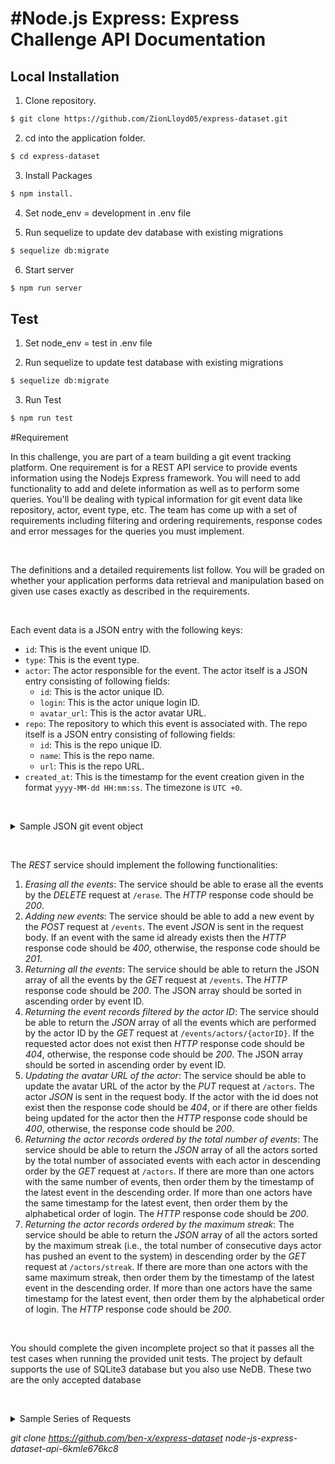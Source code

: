 # #Node.js Express: Express Challenge API Documentation

## Local Installation

1. Clone repository.

```bash
$ git clone https://github.com/ZionLloyd05/express-dataset.git
```

2. cd into the application folder.

```bash
$ cd express-dataset
```

3. Install Packages

```bash
$ npm install.
```

4. Set node_env = development in .env file

5. Run sequelize to update dev database with existing migrations

```bash
$ sequelize db:migrate
```

6. Start server

```bash
$ npm run server
```

## Test

1. Set node_env = test in .env file

2. Run sequelize to update test database with existing migrations

```bash
$ sequelize db:migrate
```

3. Run Test

```bash
$ npm run test
```

#Requirement
<br>

<p>In this challenge, you are part of a team building a git event tracking platform. One requirement is for a REST API service to provide events information using the Nodejs Express framework. You will need to add functionality to add and delete information as well as to perform some queries. You'll be dealing with typical information for git event data like repository, actor, event type, etc. The team has come up with a set of requirements including filtering and ordering requirements, response codes and error messages for the queries you must implement.</p>

<p>&nbsp;</p>

<p>The definitions and a detailed requirements list follow. You will be graded on whether your application performs data retrieval and manipulation based on given use cases exactly as described in the requirements.</p>

<p>&nbsp;</p>

<p>Each event data is a JSON entry with the following keys:</p>

<ul>
	<li>
<code>id</code>: This is the event unique ID.</li>
	<li>
<code>type</code>: This is the event type.</li>
	<li>
<code>actor</code>: The actor responsible for the event. The actor itself is a JSON entry consisting of following fields:
	<ul>
		<li>
<code>id</code>: This is the actor unique ID.</li>
		<li>
<code>login</code>: This is the actor unique login ID.</li>
		<li>
<code>avatar_url</code>: This is the actor avatar URL.</li>
	</ul>
	</li>
	<li>
<code>repo</code>: The repository to which this event is associated with. The repo itself is a JSON entry consisting of following fields:
	<ul>
		<li>
<code>id</code>: This is the repo unique ID.</li>
		<li>
<code>name</code>: This is the repo name.</li>
		<li>
<code>url</code>: This is the repo URL.</li>
	</ul>
	</li>
	<li>
<code>created_at</code>: This is the timestamp for the event creation given in the format <code>yyyy-MM-dd HH:mm:ss</code>. The timezone is <code>UTC +0</code>.</li>
</ul>

<p>&nbsp;</p>

<details><summary class="section-title">Sample JSON git event object</summary>

<div class="collapsable-details">
<pre>{
&nbsp; "id":4055191679,
&nbsp; "type":"PushEvent",
&nbsp; "actor":{
&nbsp; &nbsp; "id":2790311,
&nbsp; &nbsp; "login":"daniel33",
&nbsp; &nbsp; "avatar_url":"https://avatars.com/2790311"
&nbsp; },
&nbsp; "repo":{
&nbsp; &nbsp; "id":352806,
&nbsp; &nbsp; "name":"johnbolton/exercitationem",
&nbsp; &nbsp; "url":"https://github.com/johnbolton/exercitationem"
&nbsp; },
&nbsp; "created_at":"2015-10-03 06:13:31"
}</pre>
</div>
</details>

<p>&nbsp;</p>

<p>The <em>REST</em> service should implement the following functionalities:</p>

<ol>
	<li>
<em>Erasing all the events</em>: The service should be able to erase all the events by the <em>DELETE</em> request at <code>/erase</code>. The <em>HTTP</em> response code should be <em>200</em>.</li>
	<li>
<em>Adding new events</em>: The service should be able to add a new event by the <em>POST</em> request at <code>/events</code>. The event <em>JSON</em> is sent in the request body. If an event with the same id already exists then the <em>HTTP</em> response code should be <em>400</em>, otherwise, the response code should be <em>201</em>.</li>
	<li>
<em>Returning all the events</em>: The service should be able to return the JSON array of all the events by the <em>GET</em> request at <code>/events</code>. The <em>HTTP</em> response code should be <em>200</em>. The JSON array should be sorted in ascending order by event ID.</li>
	<li>
<em>Returning the event records filtered by the actor ID</em>: The service should be able to return the <em>JSON</em> array of all the events which are performed by the actor ID by the <em>GET</em> request at <code>/events/actors/{actorID}</code>. If the requested actor does not exist then <em>HTTP</em> response code should be <em>404</em>, otherwise, the response code should be <em>200</em>. The JSON array should be sorted in ascending order by event ID.</li>
	<li>
<em>Updating the avatar URL of the actor</em>: The service should be able to update the avatar URL of the actor by the <em>PUT</em> request at <code>/actors</code>. The actor <em>JSON</em> is sent in the request body. If the actor with the id does not exist then the response code should be <em>404</em>, or if there are other fields being updated for the actor then the <em>HTTP</em> response code should be <em>400</em>, otherwise, the response code should be <em>200</em>.</li>
	<li>
<em>Returning the actor records ordered by the total number of events</em>: The service should be able to return the <em>JSON</em> array of all the actors sorted by the total number of associated events with each actor in descending order by the <em>GET</em> request at <code>/actors</code>. If there are more than one actors with the same number of events, then order them by the timestamp of the latest event in the descending order. If more than one actors have the same timestamp for the latest event, then order them by the alphabetical order of login. The <em>HTTP</em> response code should be <em>200</em>.</li>
	<li>
<em>Returning the actor records ordered by the maximum streak</em>: The service should be able to return the <em>JSON</em> array of all the actors sorted by the maximum streak (i.e., the total number of consecutive days actor has pushed an event to the system) in descending order by the <em>GET</em> request at <code>/actors/streak</code>. If there are more than one actors with the same maximum streak, then order them by the timestamp of the latest event in the descending order. If more than one actors have the same timestamp for the latest event, then order them by the alphabetical order of login. The <em>HTTP</em> response code should be <em>200</em>.</li>
</ol>

<p>&nbsp;</p>

<p>You should complete the given incomplete project so that it passes all the test cases when running the provided unit tests. The project by default supports the use of SQLite3 database but you also use NeDB. These two are the only accepted database</p>

<p>&nbsp;</p>

<details><summary class="section-title">Sample Series of Requests</summary>

<div class="collapsable-details">
<p>Requests are received in the following order and are provided in the test file <em>http00.json</em>:</p>

<details><summary class="section-title">POST <code>/events</code></summary>

<div class="collapsable-details">
<p>Consider the following <em>POST</em> requests (these are performed in the ascending order of event id):</p>

<div class="json-object-array">
<ol>
	<li>
	<pre>{
&nbsp; "id":4055191679,
&nbsp; "type":"PushEvent",
&nbsp; "actor":{
&nbsp; &nbsp; "id":2790311,
&nbsp; &nbsp; "login":"daniel33",
&nbsp; &nbsp; "avatar_url":"https://avatars.com/2790311"
&nbsp; },
&nbsp; "repo":{
&nbsp; &nbsp; "id":352806,
&nbsp; &nbsp; "name":"johnbolton/exercitationem",
&nbsp; &nbsp; "url":"https://github.com/johnbolton/exercitationem"
&nbsp; },
&nbsp; "created_at":"2015-10-03 06:13:31"
}</pre>
	</li>
	<li>
	<pre>{
&nbsp; "id":2712153979,
&nbsp; "type":"PushEvent",
&nbsp; "actor":{
&nbsp; &nbsp; "id":2907782,
&nbsp; &nbsp; "login":"eric66",
&nbsp; &nbsp; "avatar_url":"https://avatars.com/2907782"
&nbsp; },
&nbsp; "repo":{
&nbsp; &nbsp; "id":426482,
&nbsp; &nbsp; "name":"pestrada/voluptatem",
&nbsp; &nbsp; "url":"https://github.com/pestrada/voluptatem"
&nbsp; },
&nbsp; "created_at":"2014-07-13 08:13:31"
}</pre>
	</li>
	<li>
	<pre>{
&nbsp; "id":4633249595,
&nbsp; "type":"PushEvent",
&nbsp; "actor":{
&nbsp; &nbsp; "id":4276597,
&nbsp; &nbsp; "login":"iholloway",
&nbsp; &nbsp; "avatar_url":"https://avatars.com/4276597"
&nbsp; },
&nbsp; "repo":{
&nbsp; &nbsp; "id":269910,
&nbsp; &nbsp; "name":"iholloway/aperiam-consectetur",
&nbsp; &nbsp; "url":"https://github.com/iholloway/aperiam-consectetur"
&nbsp; },
&nbsp; "created_at":"2016-04-18 00:13:31"
}</pre>
	</li>
	<li>
	<pre>{
&nbsp; "id":1514531484,
&nbsp; "type":"PushEvent",
&nbsp; "actor":{
&nbsp; &nbsp; "id":3698252,
&nbsp; &nbsp; "login":"daniel51",
&nbsp; &nbsp; "avatar_url":"https://avatars.com/3698252"
&nbsp; },
&nbsp; "repo":{
&nbsp; &nbsp; "id":451024,
&nbsp; &nbsp; "name":"daniel51/quo-tempore-dolor",
&nbsp; &nbsp; "url":"https://github.com/daniel51/quo-tempore-dolor"
&nbsp; },
&nbsp; "created_at":"2013-06-16 02:13:31"
}</pre>
	</li>
	<li>
	<pre>{
&nbsp; "id":1838493121,
&nbsp; "type":"PushEvent",
&nbsp; "actor":{
&nbsp; &nbsp; "id":4864659,
&nbsp; &nbsp; "login":"katrinaallen",
&nbsp; &nbsp; "avatar_url":"https://avatars.com/4864659"
&nbsp; },
&nbsp; "repo":{
&nbsp; &nbsp; "id":275832,
&nbsp; &nbsp; "name":"elizabethbailey/error-quod-a",
&nbsp; &nbsp; "url":"https://github.com/elizabethbailey/error-quod-a"
&nbsp; },
&nbsp; "created_at":"2013-09-28 01:13:31"
}</pre>
	</li>
	<li>
	<pre>{
&nbsp; "id":1979554031,
&nbsp; "type":"PushEvent",
&nbsp; "actor":{
&nbsp; &nbsp; "id":3648056,
&nbsp; &nbsp; "login":"ysims",
&nbsp; &nbsp; "avatar_url":"https://avatars.com/3648056"
&nbsp; },
&nbsp; "repo":{
&nbsp; &nbsp; "id":292520,
&nbsp; &nbsp; "name":"svazquez/dolores-quidem",
&nbsp; &nbsp; "url":"https://github.com/svazquez/dolores-quidem"
&nbsp; },
&nbsp; "created_at":"2013-11-11 17:13:31"
}</pre>
	</li>
	<li>
	<pre>{
&nbsp; "id":1536363444,
&nbsp; "type":"PushEvent",
&nbsp; "actor":{
&nbsp; &nbsp; "id":4949434,
&nbsp; &nbsp; "login":"millerlarry",
&nbsp; &nbsp; "avatar_url":"https://avatars.com/4949434"
&nbsp; },
&nbsp; "repo":{
&nbsp; &nbsp; "id":310964,
&nbsp; &nbsp; "name":"brownphilip/rerum-quidem",
&nbsp; &nbsp; "url":"https://github.com/brownphilip/rerum-quidem"
&nbsp; },
&nbsp; "created_at":"2013-06-23 08:13:31"
}</pre>
	</li>
	<li>
	<pre>{
&nbsp; "id":4501280090,
&nbsp; "type":"PushEvent",
&nbsp; "actor":{
&nbsp; &nbsp; "id":2917996,
&nbsp; &nbsp; "login":"oscarschmidt",
&nbsp; &nbsp; "avatar_url":"https://avatars.com/2917996"
&nbsp; },
&nbsp; "repo":{
&nbsp; &nbsp; "id":301227,
&nbsp; &nbsp; "name":"oscarschmidt/doloremque-expedita",
&nbsp; &nbsp; "url":"https://github.com/oscarschmidt/doloremque-expedita"
&nbsp; },
&nbsp; "created_at":"2016-03-05 10:13:31"
}</pre>
	</li>
	<li>
	<pre>{
&nbsp; "id":3822562012,
&nbsp; "type":"PushEvent",
&nbsp; "actor":{
&nbsp; &nbsp; "id":2222918,
&nbsp; &nbsp; "login":"xnguyen",
&nbsp; &nbsp; "avatar_url":"https://avatars.com/2222918"
&nbsp; },
&nbsp; "repo":{
&nbsp; &nbsp; "id":425512,
&nbsp; &nbsp; "name":"cohenjacqueline/quam-autem-suscipit",
&nbsp; &nbsp; "url":"https://github.com/cohenjacqueline/quam-autem-suscipit"
&nbsp; },
&nbsp; "created_at":"2015-07-15 15:13:31"
}</pre>
	</li>
	<li>
	<pre>{
&nbsp; "id":1319379787,
&nbsp; "type":"PushEvent",
&nbsp; "actor":{
&nbsp; &nbsp; "id":3466404,
&nbsp; &nbsp; "login":"khunt",
&nbsp; &nbsp; "avatar_url":"https://avatars.com/3466404"
&nbsp; },
&nbsp; "repo":{
&nbsp; &nbsp; "id":478747,
&nbsp; &nbsp; "name":"ngriffin/rerum-aliquam-cum",
&nbsp; &nbsp; "url":"https://github.com/ngriffin/rerum-aliquam-cum"
&nbsp; },
&nbsp; "created_at":"2013-04-17 04:13:31"
}</pre>
	</li>
</ol>
</div>
</div>
</details>

<details><summary class="section-title">GET <code>/events/actors/2222918</code></summary>

<div class="collapsable-details">
<p>The response of the <em>GET</em> request is the following <em>JSON</em> array with the <em>HTTP</em> response code <em>200</em>:</p>

<pre>[
&nbsp; {
&nbsp; &nbsp; "id":3822562012,
&nbsp; &nbsp; "type":"PushEvent",
&nbsp; &nbsp; "actor":{
&nbsp; &nbsp; &nbsp; "id":2222918,
&nbsp; &nbsp; &nbsp; "login":"xnguyen",
&nbsp; &nbsp; &nbsp; "avatar_url":"https://avatars.com/2222918"
&nbsp; &nbsp; },
&nbsp; &nbsp; "repo":{
&nbsp; &nbsp; &nbsp; "id":425512,
&nbsp; &nbsp; &nbsp; "name":"cohenjacqueline/quam-autem-suscipit",
&nbsp; &nbsp; &nbsp; "url":"https://github.com/cohenjacqueline/quam-autem-suscipit"
&nbsp; &nbsp; },
&nbsp; &nbsp; "created_at":"2015-07-15 15:13:31"
&nbsp; }
]</pre>
</div>
</details>

<details><summary class="section-title">GET <code>/actors/streak</code></summary>

<div class="collapsable-details">
<p>The response of the <em>GET</em> request is the following <em>JSON</em> array with the <em>HTTP</em> response code <em>200</em>:</p>

<pre>[
&nbsp; {
&nbsp; &nbsp; "id":4276597,
&nbsp; &nbsp; "login":"iholloway",
&nbsp; &nbsp; "avatar_url":"https://avatars.com/4276597"
&nbsp; },
&nbsp; {
&nbsp; &nbsp; "id":2917996,
&nbsp; &nbsp; "login":"oscarschmidt",
&nbsp; &nbsp; "avatar_url":"https://avatars.com/2917996"
&nbsp; },
&nbsp; {
&nbsp; &nbsp; "id":2790311,
&nbsp; &nbsp; "login":"daniel33",
&nbsp; &nbsp; "avatar_url":"https://avatars.com/2790311"
&nbsp; },
&nbsp; {
&nbsp; &nbsp; "id":2222918,
&nbsp; &nbsp; "login":"xnguyen",
&nbsp; &nbsp; "avatar_url":"https://avatars.com/2222918"
&nbsp; },
&nbsp; {
&nbsp; &nbsp; "id":2907782,
&nbsp; &nbsp; "login":"eric66",
&nbsp; &nbsp; "avatar_url":"https://avatars.com/2907782"
&nbsp; },
&nbsp; {
&nbsp; &nbsp; "id":3648056,
&nbsp; &nbsp; "login":"ysims",
&nbsp; &nbsp; "avatar_url":"https://avatars.com/3648056"
&nbsp; },
&nbsp; {
&nbsp; &nbsp; "id":4864659,
&nbsp; &nbsp; "login":"katrinaallen",
&nbsp; &nbsp; "avatar_url":"https://avatars.com/4864659"
&nbsp; },
&nbsp; {
&nbsp; &nbsp; "id":4949434,
&nbsp; &nbsp; "login":"millerlarry",
&nbsp; &nbsp; "avatar_url":"https://avatars.com/4949434"
&nbsp; },
&nbsp; {
&nbsp; &nbsp; "id":3698252,
&nbsp; &nbsp; "login":"daniel51",
&nbsp; &nbsp; "avatar_url":"https://avatars.com/3698252"
&nbsp; },
&nbsp; {
&nbsp; &nbsp; "id":3466404,
&nbsp; &nbsp; "login":"khunt",
&nbsp; &nbsp; "avatar_url":"https://avatars.com/3466404"
&nbsp; }
]</pre>
</div>
</details>

<details><summary class="section-title">PUT <code>/actors</code></summary>

<div class="collapsable-details">
<p>The request is sent with the following body. Response should be an empty body with a status code of <em>200</em></p>

<pre>{
&nbsp; "id":3648056,
&nbsp; "login":"ysims",
&nbsp; "avatar_url":"https://avatars.com/modified2"
}</pre>
</div>
</details>

<details><summary class="section-title">GET <code>/events</code></summary>

<div class="collapsable-details">
<p>The response of the <em>GET</em> request is the following <em>JSON</em> array with the <em>HTTP</em> response code <em>200</em>:</p>

<pre>[
&nbsp; {
&nbsp; &nbsp; "id":1319379787,
&nbsp; &nbsp; "type":"PushEvent",
&nbsp; &nbsp; "actor":{
&nbsp; &nbsp; &nbsp; "id":3466404,
&nbsp; &nbsp; &nbsp; "login":"khunt",
&nbsp; &nbsp; &nbsp; "avatar_url":"https://avatars.com/3466404"
&nbsp; &nbsp; },
&nbsp; &nbsp; "repo":{
&nbsp; &nbsp; &nbsp; "id":478747,
&nbsp; &nbsp; &nbsp; "name":"ngriffin/rerum-aliquam-cum",
&nbsp; &nbsp; &nbsp; "url":"https://github.com/ngriffin/rerum-aliquam-cum"
&nbsp; &nbsp; },
&nbsp; &nbsp; "created_at":"2013-04-17 04:13:31"
&nbsp; },
&nbsp; {
&nbsp; &nbsp; "id":1514531484,
&nbsp; &nbsp; "type":"PushEvent",
&nbsp; &nbsp; "actor":{
&nbsp; &nbsp; &nbsp; "id":3698252,
&nbsp; &nbsp; &nbsp; "login":"daniel51",
&nbsp; &nbsp; &nbsp; "avatar_url":"https://avatars.com/3698252"
&nbsp; &nbsp; },
&nbsp; &nbsp; "repo":{
&nbsp; &nbsp; &nbsp; "id":451024,
&nbsp; &nbsp; &nbsp; "name":"daniel51/quo-tempore-dolor",
&nbsp; &nbsp; &nbsp; "url":"https://github.com/daniel51/quo-tempore-dolor"
&nbsp; &nbsp; },
&nbsp; &nbsp; "created_at":"2013-06-16 02:13:31"
&nbsp; },
&nbsp; {
&nbsp; &nbsp; "id":1536363444,
&nbsp; &nbsp; "type":"PushEvent",
&nbsp; &nbsp; "actor":{
&nbsp; &nbsp; &nbsp; "id":4949434,
&nbsp; &nbsp; &nbsp; "login":"millerlarry",
&nbsp; &nbsp; &nbsp; "avatar_url":"https://avatars.com/4949434"
&nbsp; &nbsp; },
&nbsp; &nbsp; "repo":{
&nbsp; &nbsp; &nbsp; "id":310964,
&nbsp; &nbsp; &nbsp; "name":"brownphilip/rerum-quidem",
&nbsp; &nbsp; &nbsp; "url":"https://github.com/brownphilip/rerum-quidem"
&nbsp; &nbsp; },
&nbsp; &nbsp; "created_at":"2013-06-23 08:13:31"
&nbsp; },
&nbsp; {
&nbsp; &nbsp; "id":1838493121,
&nbsp; &nbsp; "type":"PushEvent",
&nbsp; &nbsp; "actor":{
&nbsp; &nbsp; &nbsp; "id":4864659,
&nbsp; &nbsp; &nbsp; "login":"katrinaallen",
&nbsp; &nbsp; &nbsp; "avatar_url":"https://avatars.com/4864659"
&nbsp; &nbsp; },
&nbsp; &nbsp; "repo":{
&nbsp; &nbsp; &nbsp; "id":275832,
&nbsp; &nbsp; &nbsp; "name":"elizabethbailey/error-quod-a",
&nbsp; &nbsp; &nbsp; "url":"https://github.com/elizabethbailey/error-quod-a"
&nbsp; &nbsp; },
&nbsp; &nbsp; "created_at":"2013-09-28 01:13:31"
&nbsp; },
&nbsp; {
&nbsp; &nbsp; "id":1979554031,
&nbsp; &nbsp; "type":"PushEvent",
&nbsp; &nbsp; "actor":{
&nbsp; &nbsp; &nbsp; "id":3648056,
&nbsp; &nbsp; &nbsp; "login":"ysims",
&nbsp; &nbsp; &nbsp; "avatar_url":"https://avatars.com/modified2"
&nbsp; &nbsp; },
&nbsp; &nbsp; "repo":{
&nbsp; &nbsp; &nbsp; "id":292520,
&nbsp; &nbsp; &nbsp; "name":"svazquez/dolores-quidem",
&nbsp; &nbsp; &nbsp; "url":"https://github.com/svazquez/dolores-quidem"
&nbsp; &nbsp; },
&nbsp; &nbsp; "created_at":"2013-11-11 17:13:31"
&nbsp; },
&nbsp; {
&nbsp; &nbsp; "id":2712153979,
&nbsp; &nbsp; "type":"PushEvent",
&nbsp; &nbsp; "actor":{
&nbsp; &nbsp; &nbsp; "id":2907782,
&nbsp; &nbsp; &nbsp; "login":"eric66",
&nbsp; &nbsp; &nbsp; "avatar_url":"https://avatars.com/2907782"
&nbsp; &nbsp; },
&nbsp; &nbsp; "repo":{
&nbsp; &nbsp; &nbsp; "id":426482,
&nbsp; &nbsp; &nbsp; "name":"pestrada/voluptatem",
&nbsp; &nbsp; &nbsp; "url":"https://github.com/pestrada/voluptatem"
&nbsp; &nbsp; },
&nbsp; &nbsp; "created_at":"2014-07-13 08:13:31"
&nbsp; },
&nbsp; {
&nbsp; &nbsp; "id":3822562012,
&nbsp; &nbsp; "type":"PushEvent",
&nbsp; &nbsp; "actor":{
&nbsp; &nbsp; &nbsp; "id":2222918,
&nbsp; &nbsp; &nbsp; "login":"xnguyen",
&nbsp; &nbsp; &nbsp; "avatar_url":"https://avatars.com/2222918"
&nbsp; &nbsp; },
&nbsp; &nbsp; "repo":{
&nbsp; &nbsp; &nbsp; "id":425512,
&nbsp; &nbsp; &nbsp; "name":"cohenjacqueline/quam-autem-suscipit",
&nbsp; &nbsp; &nbsp; "url":"https://github.com/cohenjacqueline/quam-autem-suscipit"
&nbsp; &nbsp; },
&nbsp; &nbsp; "created_at":"2015-07-15 15:13:31"
&nbsp; },
&nbsp; {
&nbsp; &nbsp; "id":4055191679,
&nbsp; &nbsp; "type":"PushEvent",
&nbsp; &nbsp; "actor":{
&nbsp; &nbsp; &nbsp; "id":2790311,
&nbsp; &nbsp; &nbsp; "login":"daniel33",
&nbsp; &nbsp; &nbsp; "avatar_url":"https://avatars.com/2790311"
&nbsp; &nbsp; },
&nbsp; &nbsp; "repo":{
&nbsp; &nbsp; &nbsp; "id":352806,
&nbsp; &nbsp; &nbsp; "name":"johnbolton/exercitationem",
&nbsp; &nbsp; &nbsp; "url":"https://github.com/johnbolton/exercitationem"
&nbsp; &nbsp; },
&nbsp; &nbsp; "created_at":"2015-10-03 06:13:31"
&nbsp; },
&nbsp; {
&nbsp; &nbsp; "id":4501280090,
&nbsp; &nbsp; "type":"PushEvent",
&nbsp; &nbsp; "actor":{
&nbsp; &nbsp; &nbsp; "id":2917996,
&nbsp; &nbsp; &nbsp; "login":"oscarschmidt",
&nbsp; &nbsp; &nbsp; "avatar_url":"https://avatars.com/2917996"
&nbsp; &nbsp; },
&nbsp; &nbsp; "repo":{
&nbsp; &nbsp; &nbsp; "id":301227,
&nbsp; &nbsp; &nbsp; "name":"oscarschmidt/doloremque-expedita",
&nbsp; &nbsp; &nbsp; "url":"https://github.com/oscarschmidt/doloremque-expedita"
&nbsp; &nbsp; },
&nbsp; &nbsp; "created_at":"2016-03-05 10:13:31"
&nbsp; },
&nbsp; {
&nbsp; &nbsp; "id":4633249595,
&nbsp; &nbsp; "type":"PushEvent",
&nbsp; &nbsp; "actor":{
&nbsp; &nbsp; &nbsp; "id":4276597,
&nbsp; &nbsp; &nbsp; "login":"iholloway",
&nbsp; &nbsp; &nbsp; "avatar_url":"https://avatars.com/4276597"
&nbsp; &nbsp; },
&nbsp; &nbsp; "repo":{
&nbsp; &nbsp; &nbsp; "id":269910,
&nbsp; &nbsp; &nbsp; "name":"iholloway/aperiam-consectetur",
&nbsp; &nbsp; &nbsp; "url":"https://github.com/iholloway/aperiam-consectetur"
&nbsp; &nbsp; },
&nbsp; &nbsp; "created_at":"2016-04-18 00:13:31"
&nbsp; }
]</pre>
</div>
</details>

<details><summary class="section-title">GET <code>/actors</code></summary>

<div class="collapsable-details">
<p>The response of the <em>GET</em> request is the following <em>JSON</em> array with the <em>HTTP</em> response code <em>200</em>:</p>

<pre>[
&nbsp; {
&nbsp; &nbsp; "id":4276597,
&nbsp; &nbsp; "login":"iholloway",
&nbsp; &nbsp; "avatar_url":"https://avatars.com/4276597"
&nbsp; },
&nbsp; {
&nbsp; &nbsp; "id":2917996,
&nbsp; &nbsp; "login":"oscarschmidt",
&nbsp; &nbsp; "avatar_url":"https://avatars.com/2917996"
&nbsp; },
&nbsp; {
&nbsp; &nbsp; "id":2790311,
&nbsp; &nbsp; "login":"daniel33",
&nbsp; &nbsp; "avatar_url":"https://avatars.com/2790311"
&nbsp; },
&nbsp; {
&nbsp; &nbsp; "id":2222918,
&nbsp; &nbsp; "login":"xnguyen",
&nbsp; &nbsp; "avatar_url":"https://avatars.com/2222918"
&nbsp; },
&nbsp; {
&nbsp; &nbsp; "id":2907782,
&nbsp; &nbsp; "login":"eric66",
&nbsp; &nbsp; "avatar_url":"https://avatars.com/2907782"
&nbsp; },
&nbsp; {
&nbsp; &nbsp; "id":3648056,
&nbsp; &nbsp; "login":"ysims",
&nbsp; &nbsp; "avatar_url":"https://avatars.com/modified2"
&nbsp; },
&nbsp; {
&nbsp; &nbsp; "id":4864659,
&nbsp; &nbsp; "login":"katrinaallen",
&nbsp; &nbsp; "avatar_url":"https://avatars.com/4864659"
&nbsp; },
&nbsp; {
&nbsp; &nbsp; "id":4949434,
&nbsp; &nbsp; "login":"millerlarry",
&nbsp; &nbsp; "avatar_url":"https://avatars.com/4949434"
&nbsp; },
&nbsp; {
&nbsp; &nbsp; "id":3698252,
&nbsp; &nbsp; "login":"daniel51",
&nbsp; &nbsp; "avatar_url":"https://avatars.com/3698252"
&nbsp; },
&nbsp; {
&nbsp; &nbsp; "id":3466404,
&nbsp; &nbsp; "login":"khunt",
&nbsp; &nbsp; "avatar_url":"https://avatars.com/3466404"
&nbsp; }
]</pre>

<p>&nbsp;</p>
</div>
</details>

<details><summary class="section-title">DELETE <code>/erase</code></summary>

<div class="collapsable-details">
<p>This request deletes all events and returns an empty body in the response with status code as <em>200</em>.</p>
</div>
</details>
</div>
</details>

_git clone https://github.com/ben-x/express-dataset node-js-express-dataset-api-6kmle676kc8_
